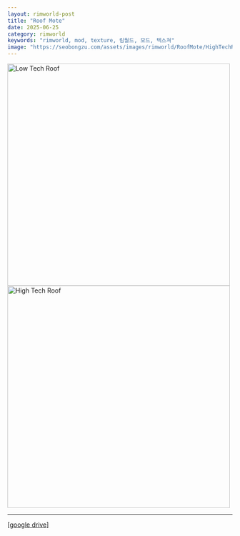 ```yaml
---
layout: rimworld-post
title: "Roof Mote"
date: 2025-06-25
category: rimworld
keywords: "rimworld, mod, texture, 림월드, 모드, 텍스쳐"
image: "https://seobongzu.com/assets/images/rimworld/RoofMote/HighTechRoof.webp"
---
```

<img src="https://seobongzu.com/assets/images/rimworld/RoofMote/LowTechRoof.webp" alt="Low Tech Roof" width=498px height=498px>
<img src="https://seobongzu.com/assets/images/rimworld/RoofMote/HighTechRoof.webp" alt="High Tech Roof" width=498px height=498px>
<p>
<hr>
<div class="half-space"></div>
<span class="download-box"><a href="https://drive.google.com/file/d/1OWp8toV8p2wFpH5H8ASvQdYoNiiLij9z/view?usp=sharing" target="_blank">[google drive]</a></span>
</p>